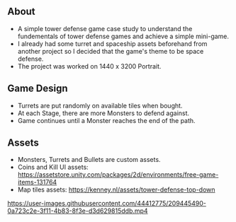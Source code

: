 ## About
- A simple tower defense game case study to understand the fundementals of tower defense games and achieve a simple mini-game.
- I already had some turret and spaceship assets beforehand from another project so I decided that the game's theme to be space defense.
- The project was worked on 1440 x 3200 Portrait.

## Game Design
- Turrets are put randomly on available tiles when bought.
- At each Stage, there are more Monsters to defend against.
- Game continues until a Monster reaches the end of the path.

## Assets
- Monsters, Turrets and Bullets are custom assets.
- Coins and Kill UI assets: https://assetstore.unity.com/packages/2d/environments/free-game-items-131764
- Map tiles assets: https://kenney.nl/assets/tower-defense-top-down

https://user-images.githubusercontent.com/44412775/209445490-0a723c2e-3f11-4b83-8f3e-d3d629815ddb.mp4
